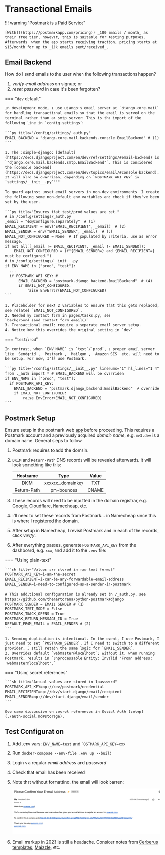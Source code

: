 # Transactional Emails

!!! warning "Postmark is a Paid Service"

    [With]((https://postmarkapp.com/pricing)) _100 emails / month_ as their free tier, however, this is suitable for testing purposes. Afterwards, when the app starts receiving traction, pricing starts at $15/month for up to _10k emails sent/received_.

## Email Backend

How do I send emails to the user when the following transactions happen?

1. _verify email address_ on signup; or
2. _reset password_ in case it's been forgotten?

=== "`dev` default"

    In development mode, I use Django's email server at `django.core.mail` for handling transactional emails so that the email is served on the terminal rather than an smtp server: This is the import of the following line in `config.settings`:

    ```py title="/config/settings/_auth.py"
    EMAIL_BACKEND = "django.core.mail.backends.console.EmailBackend" # (1)
    ```

    1. The :simple-django: [default](https://docs.djangoproject.com/en/dev/ref/settings/#email-backend) is `"django.core.mail.backends.smtp.EmailBackend"`. This is considered the [console backend](https://docs.djangoproject.com/en/dev/topics/email/#console-backend). It will also be overriden, depending on `POSTMARK_API_KEY` in `settings/__init__.py`"""

    To guard against unset email servers in non-dev environments, I create the following some non-default env variables and check if they've been set by the user.

    ```py title="Ensures that test/prod values are set."
    # in /config/settings/_auth.py
    _email = "do@configure.separately"  # (1)
    EMAIL_RECIPIENT = env("EMAIL_RECIPIENT", _email)  # (2)
    EMAIL_SENDER = env("EMAIL_SENDER", _email)  # (3)
    EMAIL_NOT_CONFIGURED = None  # If populated by criteria, use as error message.
    if not all([_email != EMAIL_RECIPIENT, _email != EMAIL_SENDER]):
        EMAIL_NOT_CONFIGURED = (f"{EMAIL_SENDER=} and {EMAIL_RECIPIENT=} must be configured.")
    # in /config/settings/__init__.py
    if ENV_NAME in ["prod", "test"]:
      ...
      if POSTMARK_API_KEY: #
          EMAIL_BACKEND = "postmark.django_backend.EmailBackend"  # (4)
          if EMAIL_NOT_CONFIGURED:
              raise EnvError(EMAIL_NOT_CONFIGURED)
    ```

    1. Placeholder for next 2 variables to ensure that this gets replaced, see related `EMAIL_NOT_CONFIGURED`.
    2. Needed by contact form in pages/tasks.py, see `background_send_contact_form_email()`
    3. Transactional emails require a separate email server setup.
    4. Notice how this overrides the original setting in `dev`

=== "`test`/`prod`"

    In contrast, when `ENV_NAME` is `test`/`prod`, a proper email server like _Sendgrid_, _Postmark_, _Mailgun_, _Amazon SES_ etc. will need to be setup. For now, I'll use Postmark.

    ```py title="/config/settings/__init__.py" linenums="1" hl_lines="1 4"
    from ._auth import * # EMAIL_BACKEND will be overriden
    if ENV_NAME in ["prod", "test"]:
      if POSTMARK_API_KEY:
        EMAIL_BACKEND = "postmark.django_backend.EmailBackend"  # override
        if EMAIL_NOT_CONFIGURED:
            raise EnvError(EMAIL_NOT_CONFIGURED)
    ```

## Postmark Setup

Ensure setup in the postmark web [app](https://postmarkapp.com/) before proceeding. This requires a Postmark account and a previously acquired _domain name_, e.g. `mv3.dev` is a domain name. General steps to follow:

1. Postmark requires to add the domain.
2. `DKIM` and `Return-Path` DNS records will be revealed afterwards. It will look something like this:

    Hostname | Type | Value
    :--:|:--:|:--:
    DKIM        | xxxxxx.\_domainkey | TXT   | xxxxx
    Return-Path | pm-bounces         | CNAME | xxxxx

3. These records will need to be inputted in the domain registrar, e.g. Google, Cloudflare, Namecheap, etc.
4. I'll need to set these records from Postmark... in Namecheap since this is where I registered the domain.
5. After setup in Namecheap, I revisit Postmark and in each of the records, click _verify_.
6. After everything passes, generate `POSTMARK_API_KEY` from the dashboard, e.g. `xxx`, and add it to the `.env` file:

=== "Using plain-text"

    ```sh title="Values are stored in raw text format"
    POSTMARK_API_KEY=i-am-the-secret
    EMAIL_RECIPIENT=i-can-be-any-forwardable-email-address
    EMAIL_SENDER=i-need-to-configured-as-a-sender-in-postmark

    # This additional configuration is already set in /_auth.py, see https://github.com/themartorana/python-postmark#django
    POSTMARK_SENDER = EMAIL_SENDER # (1)
    POSTMARK_TEST_MODE = False
    POSTMARK_TRACK_OPENS = True
    POSTMARK_RETURN_MESSAGE_ID = True
    DEFAULT_FROM_EMAIL = EMAIL_SENDER # (2)
    ```

    1. Seeming duplication is intentional. In the event, I use Postmark, I just need to set `POSTMARK_SENDER`. If I need to switch to a different provider, I still retain the same logic for `EMAIL_SENDER`.
    2. Overrides default `webmaster@localhost`; without it, when running Postmark, results in `Unprocessable Entity: Invalid 'From' address: 'webmaster@localhost'.`

=== "Using secret references"

    ```sh title="Actual values are stored in 1password"
    POSTMARK_API_KEY=op://dev/postmark/credential
    EMAIL_RECIPIENT=op://dev/start-django/email/recipient
    EMAIL_SENDER=op://dev/start-django/email/sender
    ```

    See same discussion on secret references in Social Auth [setup](./auth-social.md#storage).

## Test Configuration

1. Add .env vars: `ENV_NAME=test` and `POSTMARK_API_KEY=xxx`
2. Run `docker-compose --env-file .env up --build`
3. Login via regular _email address_ and _password_
4. Check that email has been received
5. Note that without formatting, the email will look barren:

    ![Unformatted default email received from test Postmark sending](../img/unformatted_verification_email.png)
6. Email markup in 2023 is still a headache. Consider notes from [Cerberus templates](https://www.cerberusemail.com/), [Maizzle](https://maizzle.com/docs/introduction), etc.
